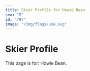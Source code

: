 ```yaml
---
title: Skier Profile for Howie Bean
sex: "M"
id: "797"
image: "/img/flags/usa.svg" 
---
```


# Skier Profile

This page is for: Howie Bean.
    